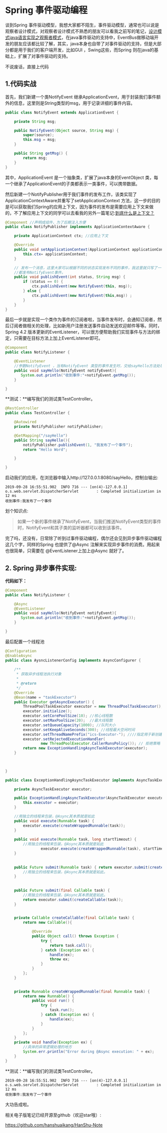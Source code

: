 # Spring 事件驱动编程

谈到Spring 事件驱动模型，我想大家都不陌生，事件驱动模型，通常也可以说是观察者设计模式，对观察者设计模式不熟悉的朋友可以看我之前写的笔记，[设计模式java语言实现之观察者模式](https://zhuanlan.zhihu.com/p/56032704)，在java事件驱动的支持中，EventBus做移动端开发的朋友应该都比较了解，其实，java本身也自带了对事件驱动的支持，但是大部分都是用于我们的客户端开发，比如GUI ，Swing这些，而Spring 则在java的基础上，扩展了对事件驱动的支持。

不说废话，直接上代码

## 1.代码实战

首先，我们新建一个类NotifyEvent 继承ApplicationEvent，用于封装我们事件额外的信息，这里则是String类型的msg，用于记录详细的事件内容。

```java
public class NotifyEvent extends ApplicationEvent {

    private String msg;

    public NotifyEvent(Object source, String msg) {
        super(source);
        this.msg = msg;
    }

    public String getMsg() {
        return msg;
    }
}

```

其中，ApplicationEvent 是一个抽象类，扩展了java本身的EventObject 类，每一个继承了ApplicationEvent的子类都表示一类事件，可以携带数据。

然后新建一个NotifyPublisher用于我们事件的发布工作，该类实现了ApplicationContextAware并重写了setApplicationContext 方法，这一步的目的是可以获取我们Spring的应用上下文，因为事件的发布是需要应用上下文来做的，不了解应用上下文的同学可以去看我的另外一篇笔记:[到底什么是上下文？](https://juejin.im/post/5d8ebf8ef265da5b633cc90f)

```java
@Component //声明成组件，为了后期注入方便
public class NotifyPublisher implements ApplicationContextAware {

    private ApplicationContext ctx; //应用上下文

    @Override
    public void setApplicationContext(ApplicationContext applicationContext) throws BeansException {
        this.ctx= applicationContext;
    }

    // 发布一个消息，这里大家可以根据不同的状态实现发布不同的事件，我这里就只写了一个事件类，所以if else
    //都发布NotifyEvent事件。
    public void publishEvent(int status, String msg) {
        if (status == 0) {
            ctx.publishEvent(new NotifyEvent(this, msg));
        } else {
            ctx.publishEvent(new NotifyEvent(this,msg)) ;
        }
    }
}

```

最后一步就是实现一个类作为事件的订阅者啦，当事件发布时，会通知订阅者，然后订阅者做相关的处理，比如新用户注册发送事件自动发送欢迎邮件等等。同时，Spring 4.2 版本更新的EventListener，可以很方便帮助我们实现事件与方法的绑定，只需要在目标方法上加上EventListener即可。

```java
@Component
public class NotifyListener {

    @EventListener
    //参数NotifyEvent ，当有NotifyEvent 类型的事件发生时，交给sayHello方法处理
    public void sayHello(NotifyEvent notifyEvent){
       System.out.println("收到事件:"+notifyEvent.getMsg());
    }

}

```

**测试：**编写我们的测试类TestController。

```java
@RestController
public class TestController {

    @Autowired
    private NotifyPublisher notifyPublisher;

    @GetMapping("/sayHello")
    public String sayHello(){
        notifyPublisher.publishEvent(1, "我发布了一个事件");
        return "Hello Word";

    }

}


```

启动我们的应用，在浏览器中输入http://127.0.0.1:8080/sayHello，控制台输出:

```text
2019-09-28 16:55:51.902  INFO 716 --- [on(4)-127.0.0.1] o.s.web.servlet.DispatcherServlet        : Completed initialization in 12 ms
收到事件:我发布了一个事件
```



划个知识点:

> 如果一个新的事件继承了NotifyEvent，当我们推送NotifyEvent类型的事件时，NotifyEvent和其子类的监听器都可以收到该事件。



完了吗，还没有，日常除了听到过事件驱动编程，偶尔还会见到异步事件驱动编程这几个字，同样的Spring 也提供了@Async 注解来实现异步事件的消费。用起来也很简单，只需要在 @EventListener上加上@Async 就好了。

## 2. Spring 异步事件实现:

**代码如下：**

```java
@Component
public class NotifyListener {

    @Async
    @EventListener
    public void sayHello(NotifyEvent notifyEvent){
       System.out.println("收到事件:"+notifyEvent.getMsg());
    }

}

```

最后配置一个线程池

```java
@Configuration
@EnableAsync
public class AysncListenerConfig implements AsyncConfigurer {
   
    /**
     * 获取异步线程池执行对象
     *
     * @return
     */
    @Override
    @Bean(name = "taskExecutor")
    public Executor getAsyncExecutor() {
        ThreadPoolTaskExecutor executor = new ThreadPoolTaskExecutor();
        executor.initialize();
        executor.setCorePoolSize(10); //核心线程数
        executor.setMaxPoolSize(20);  //最大线程数
        executor.setQueueCapacity(1000); //队列大小
        executor.setKeepAliveSeconds(300); //线程最大空闲时间
        executor.setThreadNamePrefix("ics-Executor-"); ////指定用于新创建的线程名称的前缀。
        executor.setRejectedExecutionHandler(
                new ThreadPoolExecutor.CallerRunsPolicy()); // 拒绝策略
        return new ExceptionHandlingAsyncTaskExecutor(executor);
    }
    
    

}
```



```java
public class ExceptionHandlingAsyncTaskExecutor implements AsyncTaskExecutor {

    private AsyncTaskExecutor executor;

    public ExceptionHandlingAsyncTaskExecutor(AsyncTaskExecutor executor) {
        this.executor = executor;
    }

    //用独立的线程来包装，@Async其本质就是如此
    public void execute(Runnable task) {
        executor.execute(createWrappedRunnable(task));
    }
    
    public void execute(Runnable task, long startTimeout) {
        //用独立的线程来包装，@Async其本质就是如此
                executor.execute(createWrappedRunnable(task), startTimeout);
    }
    
    
    public Future submit(Runnable task) { return executor.submit(createWrappedRunnable(task));
        //用独立的线程来包装，@Async其本质就是如此。
    }
    
    
    public Future submit(final Callable task) {
        //用独立的线程来包装，@Async其本质就是如此。
        return executor.submit(createCallable(task));
    }

    
    private Callable createCallable(final Callable task) {
        return new Callable(){

            @Override
            public Object call() throws Exception {
                try {
                    return task.call();
                } catch (Exception ex) {
                    handle(ex);
                    throw ex;
                }
            }
        };
    }

   
    private Runnable createWrappedRunnable(final Runnable task) {
        return new Runnable() {
            public void run() {
                try {
                    task.run();
                } catch (Exception ex) {
                    handle(ex);
                }
            }
        };
    }
    private void handle(Exception ex) {
        //具体的异常逻辑处理的地方
        System.err.println("Error during @Async execution: " + ex);
    }
}
```



**测试：**编写我们的测试类TestController。

```text
2019-09-28 16:55:51.902  INFO 716 --- [on(4)-127.0.0.1] o.s.web.servlet.DispatcherServlet        : Completed initialization in 12 ms
收到事件:我发布了一个事件
```



大功告成啦。

相关电子版笔记已经开源至github（欢迎star哦）:

<https://github.com/hanshuaikang/HanShu-Note>

